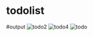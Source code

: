 # todolist
#output
![todo2](https://github.com/mitali-sinha/todolist/assets/153342318/ab815f81-3bc5-4cac-8f2b-ea88cde2acf9)
![todo4](https://github.com/mitali-sinha/todolist/assets/153342318/29819145-4f86-4ecc-a3b3-a17c55222248)
![todo](https://github.com/mitali-sinha/todolist/assets/153342318/a2649c96-8cc6-409f-901b-8847eb5162ac)

